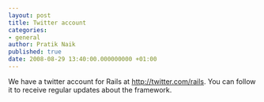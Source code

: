 ```yaml
---
layout: post
title: Twitter account
categories:
- general
author: Pratik Naik
published: true
date: 2008-08-29 13:40:00.000000000 +01:00
---
```

<p>We have a twitter account for Rails at <a href="http://twitter.com/rails">http://twitter.com/rails</a>. You can follow it to receive regular updates about the framework.</p>